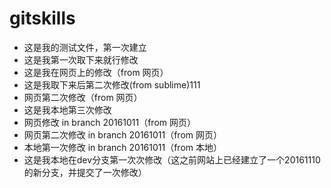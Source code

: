 # gitskills
- 这是我的测试文件，第一次建立
- 这是我第一次取下来就行修改
- 这是我在网页上的修改（from 网页）
- 这是我取下来后第二次修改(from sublime)111
- 网页第二次修改（from 网页）
- 这是我本地第三次修改
- 网页修改 in branch 20161011（from 网页）
- 网页第二次修改 in branch 20161011（from 网页）
- 本地第一次修改 in branch 20161011（from 本地）
- 这是我本地在dev分支第一次次修改（这之前网站上已经建立了一个20161110的新分支，并提交了一次修改）
